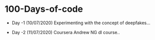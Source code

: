 # 100-Days-of-code

* Day -1 (10/07/2020) Experimenting with the concept of deepfakes...

* Day -2 (11/07/2020) Coursera Andrew NG dl course..
